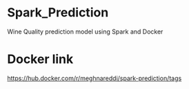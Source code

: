 # Spark_Prediction
Wine Quality prediction model using Spark and Docker


# Docker link
https://hub.docker.com/r/meghnareddi/spark-prediction/tags

